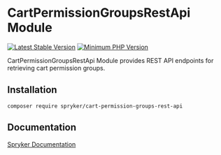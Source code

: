 # CartPermissionGroupsRestApi Module
[![Latest Stable Version](https://poser.pugx.org/spryker/cart-permission-groups-rest-api/v/stable.svg)](https://packagist.org/packages/spryker/cart-permission-groups-rest-api)
[![Minimum PHP Version](https://img.shields.io/badge/php-%3E%3D%208.1-8892BF.svg)](https://php.net/)

CartPermissionGroupsRestApi Module provides REST API endpoints for retrieving cart permission groups.

## Installation

```
composer require spryker/cart-permission-groups-rest-api
```

## Documentation

[Spryker Documentation](https://docs.spryker.com)
